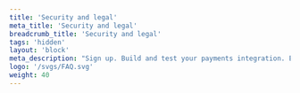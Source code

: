 ```yaml
---
title: 'Security and legal'
meta_title: 'Security and legal'
breadcrumb_title: 'Security and legal'
tags: 'hidden'
layout: 'block'
meta_description: "Sign up. Build and test your payments integration. Explore our products and services. Use our API reference, SDKs, and wrappers. Get support."
logo: '/svgs/FAQ.svg'
weight: 40
---
```

